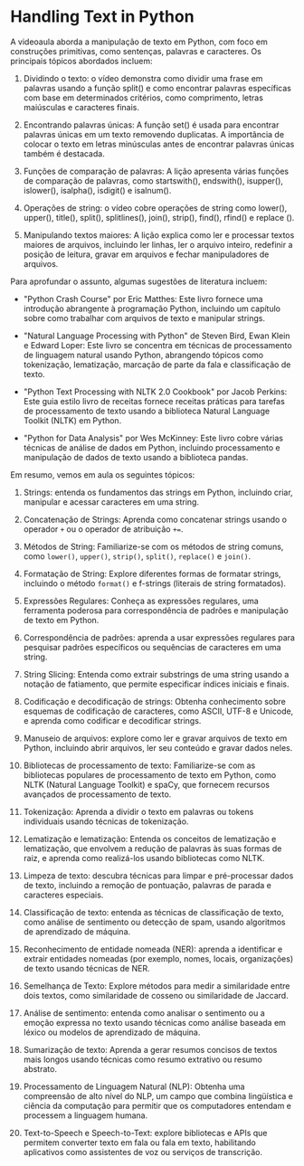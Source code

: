 # Handling Text in Python

A videoaula aborda a manipulação de texto em Python, com foco em construções primitivas, como sentenças, palavras e caracteres. Os principais tópicos abordados incluem:

1. Dividindo o texto: o vídeo demonstra como dividir uma frase em palavras usando a função split() e como encontrar palavras específicas com base em determinados critérios, como comprimento, letras maiúsculas e caracteres finais.

2. Encontrando palavras únicas: A função set() é usada para encontrar palavras únicas em um texto removendo duplicatas. A importância de colocar o texto em letras minúsculas antes de encontrar palavras únicas também é destacada.

3. Funções de comparação de palavras: A lição apresenta várias funções de comparação de palavras, como startswith(), endswith(), isupper(), islower(), isalpha(), isdigit() e isalnum().

4. Operações de string: o vídeo cobre operações de string como lower(), upper(), title(), split(), splitlines(), join(), strip(), find(), rfind() e replace ().

5. Manipulando textos maiores: A lição explica como ler e processar textos maiores de arquivos, incluindo ler linhas, ler o arquivo inteiro, redefinir a posição de leitura, gravar em arquivos e fechar manipuladores de arquivos.

Para aprofundar o assunto, algumas sugestões de literatura incluem:

- "Python Crash Course" por Eric Matthes: Este livro fornece uma introdução abrangente à programação Python, incluindo um capítulo sobre como trabalhar com arquivos de texto e manipular strings.

- "Natural Language Processing with Python" de Steven Bird, Ewan Klein e Edward Loper: Este livro se concentra em técnicas de processamento de linguagem natural usando Python, abrangendo tópicos como tokenização, lematização, marcação de parte da fala e classificação de texto.

- "Python Text Processing with NLTK 2.0 Cookbook" por Jacob Perkins: Este guia estilo livro de receitas fornece receitas práticas para tarefas de processamento de texto usando a biblioteca Natural Language Toolkit (NLTK) em Python.

- "Python for Data Analysis" por Wes McKinney: Este livro cobre várias técnicas de análise de dados em Python, incluindo processamento e manipulação de dados de texto usando a biblioteca pandas.

Em resumo, vemos em aula os seguintes tópicos:

1. Strings: entenda os fundamentos das strings em Python, incluindo criar, manipular e acessar caracteres em uma string.

2. Concatenação de Strings: Aprenda como concatenar strings usando o operador `+` ou o operador de atribuição `+=`.

3. Métodos de String: Familiarize-se com os métodos de string comuns, como `lower()`, `upper()`, `strip()`, `split()`, `replace()` e `join()`.

4. Formatação de String: Explore diferentes formas de formatar strings, incluindo o método `format()` e f-strings (literais de string formatados).

5. Expressões Regulares: Conheça as expressões regulares, uma ferramenta poderosa para correspondência de padrões e manipulação de texto em Python.

6. Correspondência de padrões: aprenda a usar expressões regulares para pesquisar padrões específicos ou sequências de caracteres em uma string.

7. String Slicing: Entenda como extrair substrings de uma string usando a notação de fatiamento, que permite especificar índices iniciais e finais.

8. Codificação e decodificação de strings: Obtenha conhecimento sobre esquemas de codificação de caracteres, como ASCII, UTF-8 e Unicode, e aprenda como codificar e decodificar strings.

9. Manuseio de arquivos: explore como ler e gravar arquivos de texto em Python, incluindo abrir arquivos, ler seu conteúdo e gravar dados neles.

10. Bibliotecas de processamento de texto: Familiarize-se com as bibliotecas populares de processamento de texto em Python, como NLTK (Natural Language Toolkit) e spaCy, que fornecem recursos avançados de processamento de texto.

11. Tokenização: Aprenda a dividir o texto em palavras ou tokens individuais usando técnicas de tokenização.

12. Lematização e lematização: Entenda os conceitos de lematização e lematização, que envolvem a redução de palavras às suas formas de raiz, e aprenda como realizá-los usando bibliotecas como NLTK.

13. Limpeza de texto: descubra técnicas para limpar e pré-processar dados de texto, incluindo a remoção de pontuação, palavras de parada e caracteres especiais.

14. Classificação de texto: entenda as técnicas de classificação de texto, como análise de sentimento ou detecção de spam, usando algoritmos de aprendizado de máquina.

15. Reconhecimento de entidade nomeada (NER): aprenda a identificar e extrair entidades nomeadas (por exemplo, nomes, locais, organizações) de texto usando técnicas de NER.

16. Semelhança de Texto: Explore métodos para medir a similaridade entre dois textos, como similaridade de cosseno ou similaridade de Jaccard.

17. Análise de sentimento: entenda como analisar o sentimento ou a emoção expressa no texto usando técnicas como análise baseada em léxico ou modelos de aprendizado de máquina.

18. Sumarização de texto: Aprenda a gerar resumos concisos de textos mais longos usando técnicas como resumo extrativo ou resumo abstrato.

19. Processamento de Linguagem Natural (NLP): Obtenha uma compreensão de alto nível do NLP, um campo que combina lingüística e ciência da computação para permitir que os computadores entendam e processem a linguagem humana.

20. Text-to-Speech e Speech-to-Text: explore bibliotecas e APIs que permitem converter texto em fala ou fala em texto, habilitando aplicativos como assistentes de voz ou serviços de transcrição.
